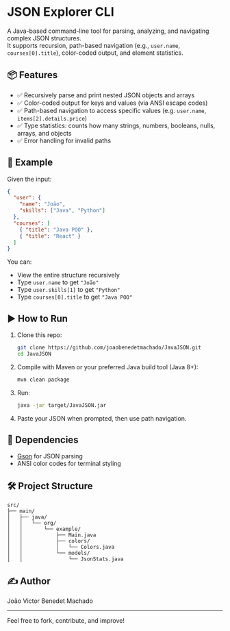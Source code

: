 # JSON Explorer CLI

A Java-based command-line tool for parsing, analyzing, and navigating complex JSON structures.  
It supports recursion, path-based navigation (e.g., `user.name`, `courses[0].title`), color-coded output, and element statistics.

## 📦 Features

- ✅ Recursively parse and print nested JSON objects and arrays
- ✅ Color-coded output for keys and values (via ANSI escape codes)
- ✅ Path-based navigation to access specific values (e.g. `user.name`, `items[2].details.price`)
- ✅ Type statistics: counts how many strings, numbers, booleans, nulls, arrays, and objects
- ✅ Error handling for invalid paths

## 🧠 Example

Given the input:

```json
{
  "user": {
    "name": "João",
    "skills": ["Java", "Python"]
  },
  "courses": [
    { "title": "Java POO" },
    { "title": "React" }
  ]
}
```

You can:

- View the entire structure recursively
- Type `user.name` to get `"João"`
- Type `user.skills[1]` to get `"Python"`
- Type `courses[0].title` to get `"Java POO"`

## ▶️ How to Run

1. Clone this repo:
   ```bash
   git clone https://github.com/joaobenedetmachado/JavaJSON.git
   cd JavaJSON
   ```

2. Compile with Maven or your preferred Java build tool (Java 8+):
   ```bash
   mvn clean package
   ```

3. Run:
   ```bash
   java -jar target/JavaJSON.jar
   ```

4. Paste your JSON when prompted, then use path navigation.

## 🎨 Dependencies

- [Gson](https://github.com/google/gson) for JSON parsing
- ANSI color codes for terminal styling

## 🛠️ Project Structure

```
src/
├── main/
│   ├── java/
│   │   └── org/
│   │       └── example/
│   │           ├── Main.java
│   │           ├── colors/
│   │           │   └── Colors.java
│   │           └── models/
│   │               └── JsonStats.java
```

## ✍️ Author

João Victor Benedet Machado

---

Feel free to fork, contribute, and improve!
